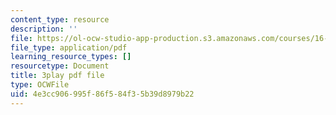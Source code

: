 ```yaml
---
content_type: resource
description: ''
file: https://ol-ocw-studio-app-production.s3.amazonaws.com/courses/16-687-private-pilot-ground-school-january-iap-2019/4e3cc906995f86f584f35b39d8979b22_MNIYBTHc6mg.pdf
file_type: application/pdf
learning_resource_types: []
resourcetype: Document
title: 3play pdf file
type: OCWFile
uid: 4e3cc906-995f-86f5-84f3-5b39d8979b22
---
```

